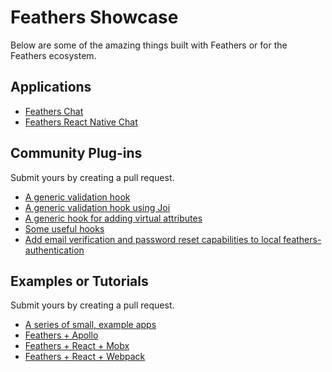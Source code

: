 # Feathers Showcase

Below are some of the amazing things built with Feathers or for the Feathers ecosystem.

## Applications

- [Feathers Chat](https://github.com/feathersjs/feathers-chat)
- [Feathers React Native Chat](https://github.com/feathersjs/feathers-react-native-chat)

## Community Plug-ins

Submit yours by creating a pull request.

- [A generic validation hook](https://github.com/kulakowka/feathers-validate-hook)
- [A generic validation hook using Joi](https://github.com/eddyystop/feathers-hooks-validate-joi)
- [A generic hook for adding virtual attributes](https://github.com/kulakowka/feathers-virtual-attribute-hook)
- [Some useful hooks](https://github.com/eddyystop/feathers-hooks-common)
- [Add email verification and password reset capabilities to local feathers-authentication](https://github.com/eddyystop/feathers-service-verify-reset)


## Examples or Tutorials

Submit yours by creating a pull request.

- [A series of small, example apps](https://github.com/feathersjs/feathers-demos)
- [Feathers + Apollo](https://github.com/swarthout/feathers-apollo)
- [Feathers + React + Mobx](https://github.com/foxhound87/rfx-stack)
- [Feathers + React + Webpack](https://github.com/sscaff1/feathers-webpack-react)
